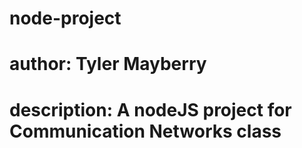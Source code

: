 # node-project
#
# author: Tyler Mayberry
# description: A nodeJS project for Communication Networks class
